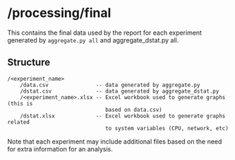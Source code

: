 # /processing/final
This contains the final data used by the report for each experiment generated by `aggregate.py all` and aggregate_dstat.py all.

## Structure
```
/<experiment_name>
    /data.csv               -- data generated by aggregate.py
    /dstat.csv              -- data generated by aggregate_dstat.py
    /<experiment_name>.xlsx -- Excel workbook used to generate graphs (this is
                               based on data.csv)
    /dstat.xlsx             -- Excel workbook used to generate graphs related
                               to system variables (CPU, network, etc)
```
Note that each experiment may include additional files based on the need for extra information for an analysis.

